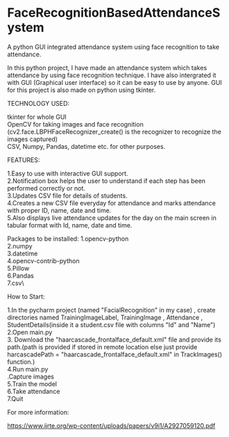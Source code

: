 # FaceRecognitionBasedAttendanceSystem
A python GUI integrated attendance system using face recognition to take attendance.

In this python project, I have made an attendance system which takes attendance by using face recognition technique. I have also intergrated it with GUI (Graphical user interface) so it can be easy to use by anyone. GUI for this project is also made on python using tkinter.

TECHNOLOGY USED:

tkinter for whole GUI\
OpenCV for taking images and face recognition (cv2.face.LBPHFaceRecognizer_create() is the recognizer to recognize the images captured)\
CSV, Numpy, Pandas, datetime etc. for other purposes.

FEATURES:

1.Easy to use with interactive GUI support.\
2.Notification box helps the user to understand if each step has been performed correctly or not.\
3.Updates CSV file for details of students.\
4.Creates a new CSV file everyday for attendance and marks attendance with proper ID, name, date and time.\
5.Also displays live attendance updates for the day on the main screen in tabular format with Id, name, date and time.

Packages to be installed:
1.opencv-python\
2.numpy\
3.datetime\
4.opencv-contrib-python\
5.Pillow\
6.Pandas\
7.csv\

How to Start:

1.In the pycharm project (named "FacialRecognition" in my case) , create directories named TrainingImageLabel, TrainingImage , Attendance , StudentDetails(inside it a  student.csv file with columns "Id" and "Name")\
2.Open main.py\
3. Download the "haarcascade_frontalface_default.xml" file and provide its path.(path is provided if stored in remote location else just provide harcascadePath = "haarcascade_frontalface_default.xml" in TrackImages() function.)\
4.Run main.py\
.Capture images\
5.Train the model\
6.Take attendance\
7.Quit

For more information:

https://www.ijrte.org/wp-content/uploads/papers/v9i1/A2927059120.pdf
